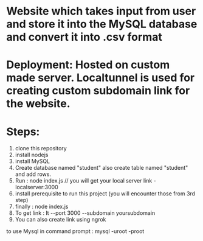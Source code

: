 # Website which takes input from user and store it into the MySQL database and convert it into .csv format

# Deployment: Hosted on custom made server. Localtunnel is used for creating custom subdomain link for the website.

# Steps:

1. clone this repository 
2. install nodejs
3. install MySQL 
4. Create database named "student" also create table named "student" and add rows.
5. Run : node index.js  // you will get your local server link - localserver:3000
6. install prerequisite to run this project (you will encounter those from 3rd step)
7. finally : node index.js  
8. To get link : lt --port 3000 --subdomain yoursubdomain
9. You can also create link using ngrok


to use Mysql in command prompt : mysql -uroot -proot
